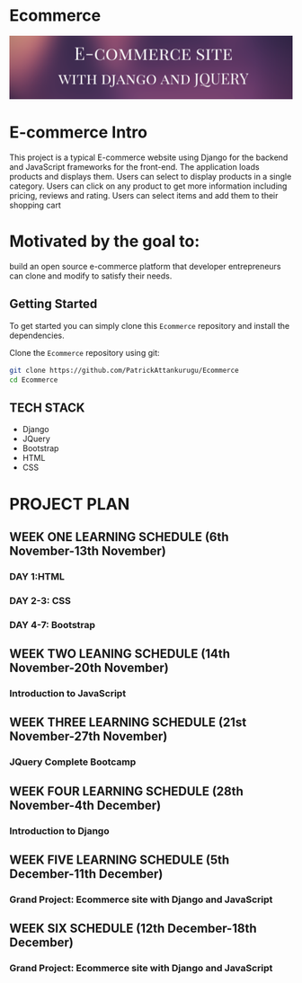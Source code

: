 # Ecommerce
![Ecommerce](images/commerce.png)


# E-commerce Intro

This project is a typical E-commerce website using Django for the backend and JavaScript frameworks for the front-end. The application loads products and displays them. Users can select to display products in a single category. Users can 
click on any product to get  more information including pricing, reviews and rating. Users can select items and 
add them to their shopping cart

# Motivated by the goal to:
build an open source e-commerce platform that developer entrepreneurs can clone and modify to satisfy their needs.

## Getting Started
To get started  you can simply clone this `Ecommerce` repository and install the dependencies.

Clone the `Ecommerce` repository using git:

```bash
git clone https://github.com/PatrickAttankurugu/Ecommerce
cd Ecommerce
```

## TECH STACK
* Django
* JQuery
* Bootstrap
* HTML 
* CSS

# PROJECT PLAN

## WEEK ONE LEARNING SCHEDULE (6th November-13th November)
 ### DAY 1:HTML
 ### DAY 2-3: CSS
 ### DAY 4-7: Bootstrap

## WEEK TWO LEANING SCHEDULE (14th November-20th November)
### Introduction to JavaScript


## WEEK THREE LEARNING SCHEDULE (21st November-27th November)
### JQuery Complete Bootcamp

## WEEK FOUR LEARNING SCHEDULE (28th November-4th December)
### Introduction to Django

## WEEK FIVE LEARNING SCHEDULE (5th December-11th December)
### Grand Project: Ecommerce site with Django and JavaScript

## WEEK SIX SCHEDULE (12th December-18th December)
### Grand Project: Ecommerce site with Django and JavaScript

